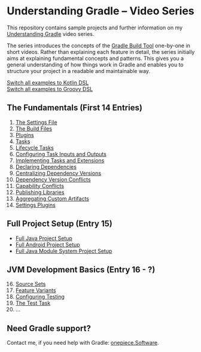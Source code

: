 # Understanding Gradle – Video Series

This repository contains sample projects and further information on my [Understanding Gradle](https://www.youtube.com/playlist?list=PLWQK2ZdV4Yl2k2OmC_gsjDpdIBTN0qqkE) video series.

The series introduces the concepts of the [Gradle Build Tool](https://github.com/gradle/gradle) one-by-one in short videos.
Rather than explaining each feature in detail, the series initially aims at explaining fundamental concepts and patterns.
This gives you a general understanding of how things work in Gradle and enables you to structure your project in a readable and maintainable way.

[Switch all examples to Kotlin DSL](https://github.com/jjohannes/understanding-gradle/tree/main)  
[Switch all examples to Groovy DSL](https://github.com/jjohannes/understanding-gradle/tree/groovy-dsl)

## The Fundamentals (First 14 Entries)

1. [The Settings File](01_The_Settings_File)
2. [The Build Files](02_The_Build_Files)
3. [Plugins](03_Plugins)
4. [Tasks](04_Tasks)
5. [Lifecycle Tasks](05_Lifecycle_Tasks)
6. [Configuring Task Inputs and Outputs](06_Configuring_Task_Inputs_And_Outputs)
7. [Implementing Tasks and Extensions](07_Implementing_Tasks_and_Extensions)
8. [Declaring Dependencies](08_Declaring_Dependencis)
9. [Centralizing Dependency Versions](09_Centralizing_Dependency_Versions)
10. [Dependency Version Conflicts](10_Dependency_Version_Conflicts)
11. [Capability Conflicts](11_Capability_Conflicts)
12. [Publishing Libraries](12_Publishing_Libraries)
13. [Aggregating Custom Artifacts](13_Aggregating_Custom_Artifacts)
14. [Settings Plugins](14_Settings_Plugins)


## Full Project Setup (Entry 15)

- [Full Java Project Setup](https://github.com/jjohannes/gradle-project-setup-howto/tree/main)
- [Full Android Project Setup](https://github.com/jjohannes/gradle-project-setup-howto/tree/android)
- [Full Java Module System Project Setup](https://github.com/jjohannes/gradle-project-setup-howto/tree/java_module_system)

## JVM Development Basics (Entry 16 - ?)

16. [Source Sets](16_Source_Sets)
17. [Feature Variants](17_Feature_Variants)
18. [Configuring Testing](18_Configuring_Testing)
19. [The Test Task](19_The_Test_Task)
20. ...


## Need Gradle support?

Contact me, if you need help with Gradle: [onepiece.Software](http://onepiece.software).
